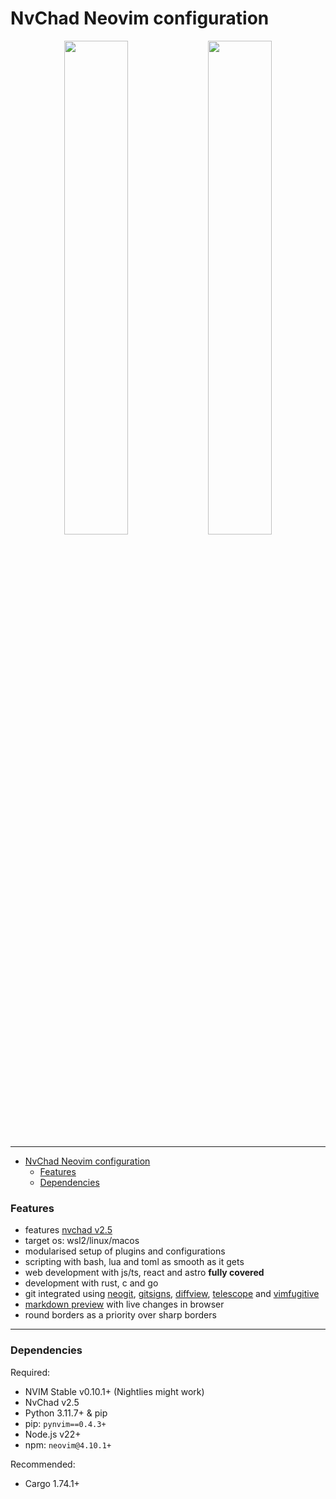 # NvChad Neovim configuration

<p align="center">
  <img width="45%" src="https://i.imgur.com/UlaUGNg.png">
  <img width="45%" src="https://i.imgur.com/ON6aN9p.jpeg">
</p>
<hr>

<!-- toc -->

- [NvChad Neovim configuration](#nvchad-neovim-configuration)
  - [Features](#features)
  - [Dependencies](#dependencies)

<!-- tocstop -->

### Features

- features [nvchad v2.5](https://nvchad.com/news/v2.5_release)
- target os: wsl2/linux/macos
- modularised setup of plugins and configurations
- scripting with bash, lua and toml as smooth as it gets
- web development with js/ts, react and astro **fully covered**
- development with rust, c and go
- git integrated using [neogit](https://github.com/neogitorg/neogit),
  [gitsigns](https://github.com/lewis6991/gitsigns.nvim),
  [diffview](https://github.com/sindrets/diffview.nvim),
  [telescope](https://github.com/nvim-telescope/telescope.nvim?tab=readme-ov-file#git-pickers)
  and [vimfugitive](https://github.com/tpope/vim-fugitive)
- [markdown preview](https://github.com/iamcco/markdown-preview.nvim) with live
  changes in browser
- round borders as a priority over sharp borders

<!-- >[!tip] -->
<!-- > pair with <a href="https://github.com/mgastonportillo/wezterm-config"> my -->
<!-- > Wezterm configuration</a> for a smoother experience -->
<!---->
<!-- >[!WARNING] > **Disclaimer**: I frequently use `git rebase -i` to streamline my -->
<!-- > configuration. if you plan to use `lazy-lock.json` to stick with certain -->
<!-- > snapshots of the config, you might have a hard time due to changing commit -->
<!-- > hashes. -->

<hr>

### Dependencies

Required:

- NVIM Stable v0.10.1+ (Nightlies might work)
- NvChad v2.5
- Python 3.11.7+ & pip
- pip: `pynvim==0.4.3+`
- Node.js v22+
- npm: `neovim@4.10.1+`

Recommended:

- Cargo 1.74.1+
